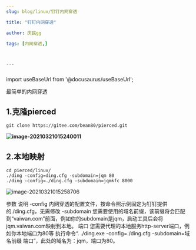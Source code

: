 ```yaml
---
slug: blog/linux/钉钉内网穿透

title: "钉钉内网穿透" 

author: 庆民gg

tags: [内网穿透,]



---
```




#####

import useBaseUrl from '@docusaurus/useBaseUrl';

最简单的内网穿透 

<!-- truncate -->

## 1.克隆pierced

```shell
git clone https://gitee.com/bean80/pierced.git
```

**![image-20210321015240011](https://gitee.com/JqM1n/biog-image/raw/master/20210321015247.png)**

## 2.本地映射

```shell
cd pierced/linux/
./ding -config=ding.cfg -subdomain=jqm 80
./ding -config=./ding.cfg -subdomain=jqmkfc 8000
```



![image-20210321015258706](https://gitee.com/JqM1n/biog-image/raw/master/20210321015258.png)

参数 说明
-config 内网穿透的配置文件，按命令照示例固定为钉钉提供的./ding.cfg，无需修改
-subdomain 您需要使用的域名前缀，该前缀将会匹配到“vaiwan.com”前面，例如你的subdomain是jqm，启动工具后会将jqm.vaiwan.com映射到本地。
端口 您需要代理的本地服务http-server端口，例如你本地端口为80等
执行命令“. ./ding.exe -config=./ding.cfg -subdomain=域名前缀 端口”，此处的域名为：jqm，端口为80。